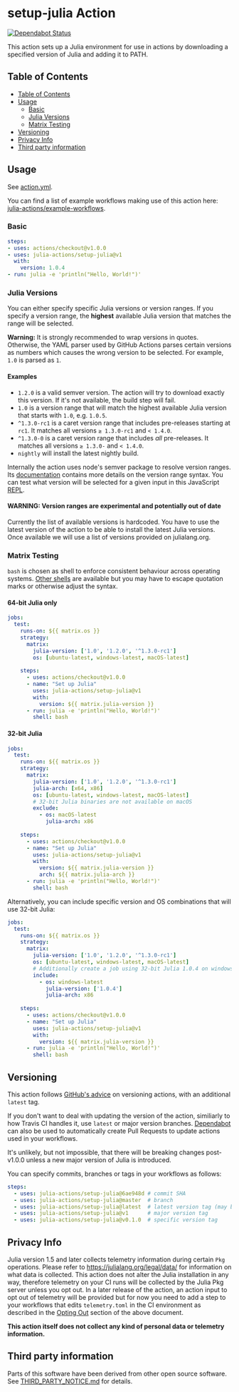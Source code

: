 # setup-julia Action

[![Dependabot Status](https://api.dependabot.com/badges/status?host=github&repo=julia-actions/setup-julia)](https://dependabot.com)

This action sets up a Julia environment for use in actions by downloading a specified version of Julia and adding it to PATH.

## Table of Contents
- [Table of Contents](#table-of-contents)
- [Usage](#usage)
  - [Basic](#basic)
  - [Julia Versions](#julia-versions)
  - [Matrix Testing](#matrix-testing)
- [Versioning](#versioning)
- [Privacy Info](#privacy-info)
- [Third party information](#third-party-information)

## Usage

See [action.yml](action.yml).

You can find a list of example workflows making use of this action here: [julia-actions/example-workflows](https://github.com/julia-actions/example-workflows).

### Basic

```yaml
steps:
- uses: actions/checkout@v1.0.0
- uses: julia-actions/setup-julia@v1
  with:
    version: 1.0.4
- run: julia -e 'println("Hello, World!")'
```

### Julia Versions

You can either specify specific Julia versions or version ranges. If you specify a version range, the **highest** available Julia version that matches the range will be selected.

**Warning:** It is strongly recommended to wrap versions in quotes. Otherwise, the YAML parser used by GitHub Actions parses certain versions as numbers which causes the wrong version to be selected. For example, `1.0` is parsed as `1`.

#### Examples

- `1.2.0` is a valid semver version. The action will try to download exactly this version. If it's not available, the build step will fail.
- `1.0` is a version range that will match the highest available Julia version that starts with `1.0`, e.g. `1.0.5`.
- `^1.3.0-rc1` is a caret version range that includes pre-releases starting at `rc1`. It matches all versions `≥ 1.3.0-rc1` and `< 1.4.0`.
- `^1.3.0-0` is a caret version range that includes _all_ pre-releases. It matches all versions `≥ 1.3.0-` and `< 1.4.0`.
- `nightly` will install the latest nightly build.

Internally the action uses node's semver package to resolve version ranges. Its [documentation](https://github.com/npm/node-semver#advanced-range-syntax) contains more details on the version range syntax. You can test what version will be selected for a given input in this JavaScript [REPL](https://repl.it/@SaschaMann/setup-julia-version-logic).

#### WARNING: Version ranges are experimental and potentially out of date

Currently the list of available versions is hardcoded. You have to use the latest version of the action to be able to install the latest Julia versions. Once available we will use a list of versions provided on julialang.org.

### Matrix Testing

`bash` is chosen as shell to enforce consistent behaviour across operating systems. [Other shells](https://help.github.com/en/actions/reference/workflow-syntax-for-github-actions#using-a-specific-shell) are available but you may have to escape quotation marks or otherwise adjust the syntax.

#### 64-bit Julia only

```yaml
jobs:
  test:
    runs-on: ${{ matrix.os }}
    strategy:
      matrix:
        julia-version: ['1.0', '1.2.0', '^1.3.0-rc1']
        os: [ubuntu-latest, windows-latest, macOS-latest]
    
    steps:
      - uses: actions/checkout@v1.0.0
      - name: "Set up Julia"
        uses: julia-actions/setup-julia@v1
        with:
          version: ${{ matrix.julia-version }}
      - run: julia -e 'println("Hello, World!")'
        shell: bash
```

#### 32-bit Julia

```yaml
jobs:
  test:
    runs-on: ${{ matrix.os }}
    strategy:
      matrix:
        julia-version: ['1.0', '1.2.0', '^1.3.0-rc1']
        julia-arch: [x64, x86]
        os: [ubuntu-latest, windows-latest, macOS-latest]
        # 32-bit Julia binaries are not available on macOS
        exclude:
          - os: macOS-latest
            julia-arch: x86
    
    steps:
      - uses: actions/checkout@v1.0.0
      - name: "Set up Julia"
        uses: julia-actions/setup-julia@v1
        with:
          version: ${{ matrix.julia-version }}
          arch: ${{ matrix.julia-arch }}
      - run: julia -e 'println("Hello, World!")'
        shell: bash
```

Alternatively, you can include specific version and OS combinations that will use 32-bit Julia:

```yaml
jobs:
  test:
    runs-on: ${{ matrix.os }}
    strategy:
      matrix:
        julia-version: ['1.0', '1.2.0', '^1.3.0-rc1']
        os: [ubuntu-latest, windows-latest, macOS-latest]
        # Additionally create a job using 32-bit Julia 1.0.4 on windows-latest
        include:
          - os: windows-latest
            julia-version: ['1.0.4']
            julia-arch: x86
    
    steps:
      - uses: actions/checkout@v1.0.0
      - name: "Set up Julia"
        uses: julia-actions/setup-julia@v1
        with:
          version: ${{ matrix.julia-version }}
      - run: julia -e 'println("Hello, World!")'
        shell: bash
```

## Versioning

This action follows [GitHub's advice](https://help.github.com/en/articles/about-actions#versioning-your-action) on versioning actions, with an additional `latest` tag.

If you don't want to deal with updating the version of the action, similiarly to how Travis CI handles it, use `latest` or major version branches. [Dependabot](https://dependabot.com/) can also be used to automatically create Pull Requests to update actions used in your workflows.

It's unlikely, but not impossible, that there will be breaking changes post-v1.0.0 unless a new major version of Julia is introduced.

You can specify commits, branches or tags in your workflows as follows:

```yaml
steps:
  - uses: julia-actions/setup-julia@6ae948d # commit SHA
  - uses: julia-actions/setup-julia@master  # branch
  - uses: julia-actions/setup-julia@latest  # latest version tag (may break existing workflows)
  - uses: julia-actions/setup-julia@v1      # major version tag
  - uses: julia-actions/setup-julia@v0.1.0  # specific version tag
```

## Privacy Info

Julia version 1.5 and later collects telemetry information during certain `Pkg` operations.
Please refer to <https://julialang.org/legal/data/> for information on what data is collected.
This action does not alter the Julia installation in any way, therefore telemetry on your CI runs will be collected by the Julia Pkg server unless you opt out.
In a later release of the action, an action input to opt out of telemetry will be provided but for now you need to add a step to your workflows that edits `telemetry.toml` in the CI environment as described in the [Opting Out](https://julialang.org/legal/data/#opting_out) section of the above document.

**This action itself does not collect any kind of personal data or telemetry information.**

## Third party information
Parts of this software have been derived from other open source software.
See [THIRD_PARTY_NOTICE.md](THIRD_PARTY_NOTICE.md) for details.
